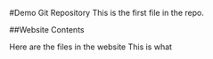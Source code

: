 #Demo Git Repository
This is the first file in the repo.


##Website Contents

Here are the files in the website
This is what

